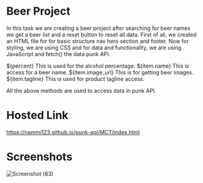 # Beer Project 

In this task we are creating a beer project  after searching for beer names we get a beer list and a reset button to reset all data. 
First of all, we created an HTML file for for basic structure nav hero section and footer. Now for styling, we are using CSS and for data and functionality, we are using JavaScript and fetch() the data punk API.

${percent} This is used for the alcohol percentage.
${item.name}  This is access for a beer name.
${item.image_url} This is for getting beer images.
${item.tagline} This is used for product tagline access.

All the above methods are used to access data in punk API.


# Hosted Link
https://nammi123.github.io/punk-api/MCT/index.html

# Screenshots
![Screenshot (83)](https://github.com/nammi123/punk-api/assets/96935962/e2349215-6f40-4933-ba91-989d868fdbfd)

